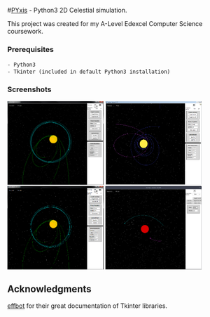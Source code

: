 #[PYxis](https://en.wikipedia.org/wiki/Pyxis) - Python3 2D Celestial simulation.

This project was created for my A-Level Edexcel Computer Science coursework.

### Prerequisites

```
- Python3
- Tkinter (included in default Python3 installation)
```
### Screenshots

<img src="/assets/pyxis1.png" width="220" height="190"> <img src="/assets/pyxis2.png" width="220" height="190"> <img src="/assets/pyxis3.png" width="220" height="190"> <img src="/assets/pyxis4.png" width="220" height="190">




## Acknowledgments

[effbot](http://effbot.org/) for their great documentation of Tkinter libraries.
